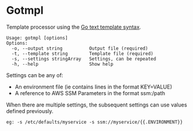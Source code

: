 # Gotmpl

Template processor using the [Go text template syntax](https://go.dev/text/template).

```
Usage: gotmpl [options]
Options:
  -o, --output string          Output file (required)
  -t, --template string        Template file (required)
  -s, --settings stringArray   Settings, can be repeated
  -h, --help                   Show help
```

Settings can be any of:
 - An environment file (ie contains lines in the format KEY=VALUE)
 - A reference to AWS SSM Parameters in the format ssm:/path

When there are multiple settings, the subsequent settings can use values defined previously.

```
eg: -s /etc/defaults/myservice -s ssm://myservice/{{.ENVIRONMENT}}
```

